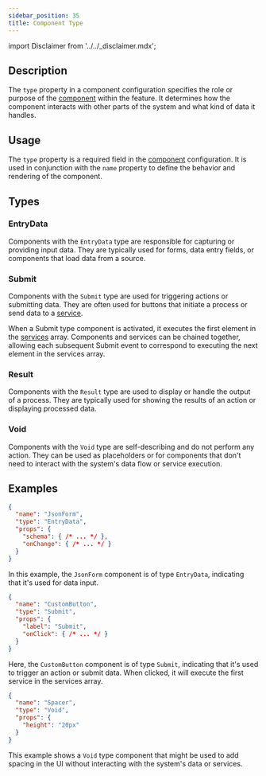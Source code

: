 ```yaml
---
sidebar_position: 35
title: Component Type
---
```


import Disclaimer from '../../_disclaimer.mdx';

<Disclaimer />

## Description

The `type` property in a component configuration specifies the role or purpose of the [component](/docs/mock-apps/configuration/component-config) within the feature. It determines how the component interacts with other parts of the system and what kind of data it handles.

## Usage

The `type` property is a required field in the [component](/docs/mock-apps/configuration/component-config) configuration. It is used in conjunction with the `name` property to define the behavior and rendering of the component.

## Types

### EntryData

Components with the `EntryData` type are responsible for capturing or providing input data. They are typically used for forms, data entry fields, or components that load data from a source.

### Submit

Components with the `Submit` type are used for triggering actions or submitting data. They are often used for buttons that initiate a process or send data to a [service](/docs/mock-apps/services/). 

When a Submit type component is activated, it executes the first element in the [services](/docs/mock-apps/configuration/service-config) array. Components and services can be chained together, allowing each subsequent Submit event to correspond to executing the next element in the services array.

### Result

Components with the `Result` type are used to display or handle the output of a process. They are typically used for showing the results of an action or displaying processed data.

### Void

Components with the `Void` type are self-describing and do not perform any action. They can be used as placeholders or for components that don't need to interact with the system's data flow or service execution.

## Examples

```json
{
  "name": "JsonForm",
  "type": "EntryData",
  "props": {
    "schema": { /* ... */ },
    "onChange": { /* ... */ }
  }
}
```

In this example, the `JsonForm` component is of type `EntryData`, indicating that it's used for data input.

```json
{
  "name": "CustomButton",
  "type": "Submit",
  "props": {
    "label": "Submit",
    "onClick": { /* ... */ }
  }
}
```

Here, the `CustomButton` component is of type `Submit`, indicating that it's used to trigger an action or submit data. When clicked, it will execute the first service in the services array.

```json
{
  "name": "Spacer",
  "type": "Void",
  "props": {
    "height": "20px"
  }
}
```

This example shows a `Void` type component that might be used to add spacing in the UI without interacting with the system's data or services.